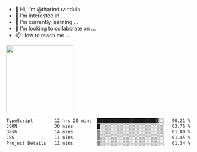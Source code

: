 - 👋 Hi, I’m @tharinduvindula
- 👀 I’m interested in ...
- 🌱 I’m currently learning ...
- 💞️ I’m looking to collaborate on ...
- 📫 How to reach me ...

<!---
tharinduvindula/tharinduvindula is a ✨ special ✨ repository because its `README.md` (this file) appears on your GitHub profile.
You can click the Preview link to take a look at your changes.
--->

<img height="180em" src="https://github-readme-stats.vercel.app/api?username=tharinduvindula&show_icons=true&hide_border=false&&count_private=true&include_all_commits=true" />


<!--START_SECTION:waka-->

```txt
TypeScript        12 hrs 20 mins  ██████████████████████▓░░   90.21 %
JSON              30 mins         █░░░░░░░░░░░░░░░░░░░░░░░░   03.76 %
Bash              14 mins         ▒░░░░░░░░░░░░░░░░░░░░░░░░   01.80 %
CSS               11 mins         ▒░░░░░░░░░░░░░░░░░░░░░░░░   01.45 %
Project Details   11 mins         ▒░░░░░░░░░░░░░░░░░░░░░░░░   01.34 %
```

<!--END_SECTION:waka-->
